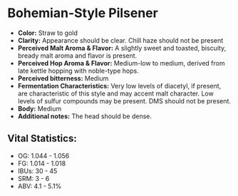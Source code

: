 # Bohemian-Style Pilsener

- **Color:** Straw to gold
- **Clarity:** Appearance should be clear. Chill haze should not be present
- **Perceived Malt Aroma & Flavor:** A slightly sweet and toasted, biscuity, bready malt aroma and flavor is present.
- **Perceived Hop Aroma & Flavor:** Medium-low to medium, derived from late kettle hopping with noble-type hops.
- **Perceived bitterness:** Medium
- **Fermentation Characteristics:** Very low levels of diacetyl, if present, are characteristic of this style and may accent malt character. Low levels of sulfur compounds may be present. DMS should not be present.
- **Body:** Medium
- **Additional notes:** The head should be dense.

## Vital Statistics:

- OG: 1.044 - 1.056
- FG: 1.014 - 1.018
- IBUs: 30 - 45
- SRM: 3 - 6
- ABV: 4.1 - 5.1%
